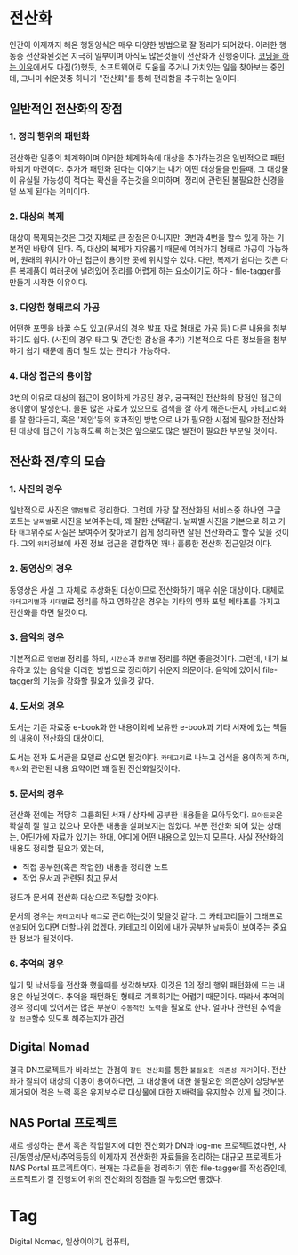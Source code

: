 전산화
======

인간이 이제까지 해온 행동양식은 매우 다양한 방법으로 잘 정리가 되어왔다. 이러한 행동중 전산화된것은 지극히 일부이며 아직도 많은것들이 전산화가 진행중이다. [코딩을 하는 이유](201607110034-코딩을-하는-이유.md)에서도 다짐(?)했듯, 소프트웨어로 도움을 주거나 가치있는 일을 찾아보는 중인데, 그나마 쉬운것중 하나가 "전산화"를 통해 편리함을 추구하는 일이다.

일반적인 전산화의 장점
-----------------

### 1. 정리 행위의 패턴화

전산화란 일종의 체계화이며 이러한 체계화속에 대상을 추가하는것은 일반적으로 패턴하되기 마련이다. 추가가 패턴화 된다는 이야기는 내가 어떤 대상물을 만들때, 그 대상물이 유실될 가능성이 적다는 확신을 주는것을 의미하며, 정리에 관련된 불필요한 신경을 덜 쓰게 된다는 의미이다.

### 2. 대상의 복제

대상이 복제되는것은 그것 자체로 큰 장점은 아니지만, 3번과 4번을 할수 있게 하는 기본적인 바탕이 된다. 즉, 대상의 복제가 자유롭기 때문에 여러가지 형태로 가공이 가능하며, 원래의 위치가 아닌 접근이 용이한 곳에 위치할수 있다. 다만, 복제가 쉽다는 것은 다른 복제품이 여러곳에 널려있어 정리를 어렵게 하는 요소이기도 하다 - file-tagger를 만들기 시작한 이유이다.

### 3. 다양한 형태로의 가공

어떤한 포멧을 바꿀 수도 있고(문서의 경우 발표 자료 형태로 가공 등) 다른 내용을 첨부하기도 쉽다. (사진의 경우 태그 및 간단한 감상을 추가) 기본적으로 다른 정보들을 첨부하기 쉽기 때문에 좀더 밀도 있는 관리가 가능하다.

### 4. 대상 접근의 용이함

3번의 이유로 대상의 접근이 용이하게 가공된 경우, 궁극적인 전산화의 장점인 접근의 용이함이 발생한다. 물론 많은 자료가 있으므로 검색을 잘 하게 해준다든지, 카테고리화를 잘 한다든지, 혹은 '제안'등의 효과적인 방법으로 내가 필요한 시점에 필요한 전산화된 대상에 접근이 가능하도록 하는것은 앞으로도 많은 발전이 필요한 부분일 것이다.

전산화 전/후의 모습
---------------

### 1. 사진의 경우

일반적으로 사진은 ``앨범별``로 정리한다. 그런데 가장 잘 전산화된 서비스중 하나인 구글 포토는 ``날짜별``로 사진을 보여주는데, 꽤 잘한 선택같다. 날짜별 사진을 기본으로 하고 기타 ``태그``위주로 사실은 보여주어 찾아보기 쉽게 정리하면 잘된 전산화라고 할수 있을 것이다. 그외 ``위치``정보에 사진 정보 접근을 결합하면 꽤나 훌륭한 전산화 접근일것 이다.

### 2. 동영상의 경우

동영상은 사실 그 자체로 추상화된 대상이므로 전산화하기 매우 쉬운 대상이다. 대체로 ``카테고리별``과 ``시대별``로 정리를 하고 영화같은 경우는 기타의 영화 포털 메타포를 가지고 전산화를 하면 될것이다.

### 3. 음악의 경우

기본적으로 ``앨범별`` 정리를 하되, ``시간순``과 ``장르별`` 정리를 하면 좋을것이다. 그런데, 내가 보유하고 있는 음악을 이러한 방법으로 정리하기 쉬운지 의문이다. 음악에 있어서 file-tagger의 기능을 강화할 필요가 있을것 같다.

### 4. 도서의 경우

도서는 기존 자료중 e-book화 한 내용이외에 보유한 e-book과 기타 서재에 있는 책들의 내용이 전산화의 대상이다.

도서는 전자 도서관을 모델로 삼으면 될것이다. ``카테고리``로 나누고 검색을 용이하게 하며, ``목차``와 관련된 내용 요약이면 꽤 잘된 전산화일것이다.

### 5. 문서의 경우

전산화 전에는 적당히 그룹화된 서재 / 상자에 공부한 내용들을 모아두었다. ``모아둔곳``은 확실히 잘 알고 있으나 모아둔 내용을 살펴보지는 않았다. 부분 전산화 되어 있는 상태는, 어딘가에 자료가 있기는 한대, 어디에 어떤 내용으로 있는지 모른다. 사실 전산화의 내용도 정리할 필요가 있는데,

 * 직접 공부한(혹은 작업한) 내용을 정리한 노트
 * 작업 문서과 관련된 참고 문서

정도가 문서의 전산화 대상으로 적당할 것이다.

문서의 경우는 ``카테고리``나 ``태그``로 관리하는것이 맞을것 같다. 그 카테고리들이 그래프로 ``연결``되어 있다면 더할나위 없겠다. 카테고리 이외에 내가 공부한 ``날짜``등이 보여주는 중요한 정보가 될것이다.

### 6. 추억의 경우

일기 및 낙서등을 전산화 했을때를 생각해보자. 이것은 1의 정리 행위 패턴화에 드는 내용은 아닐것이다. 추억을 패턴화된 형태로 기록하기는 어렵기 때문이다. 따라서 추억의 경우 정리에 있어서는 많은 부분이 ``수동적인 노력``을 필요로 한다. 얼마나 관련된 추억을 ``잘 접근``할수 있도록 해주는지가 관건


Digital Nomad
--------------

결국 DN프로젝트가 바라보는 관점이 ``잘된 전산화``를 통한 ``불필요한 의존성 제거``이다. 전산화가 잘되어 대상의 이동이 용이하다면, 그 대상물에 대한 불필요한 의존성이 상당부분 제거되어 적은 노력 혹은 유지보수로 대상물에 대한 지배력을 유지할수 있게 될 것이다.

NAS Portal 프로젝트
-----------------

새로 생성하는 문서 혹은 작업일지에 대한 전산화가 DN과 log-me 프로젝트였다면, 사진/동영상/문서/추억등등의 이제까지 전산화한 자료들을 정리하는 대규모 프로젝트가 NAS Portal 프로젝트이다. 현재는 자료들을 정리하기 위한 file-tagger를 작성중인데, 프로젝트가 잘 진행되어 위의 전산화의 장점을 잘 누렸으면 좋겠다.


Tag
====
Digital Nomad, 일상이야기, 컴퓨터,